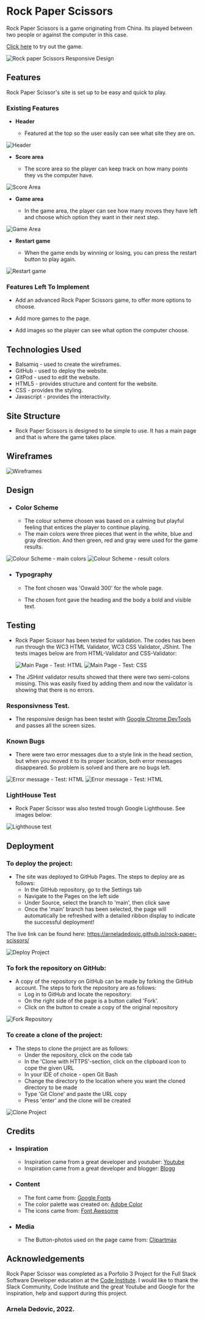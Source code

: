# Rock Paper Scissors

Rock Paper Scissors is a game originating from China. Its played between two people or against the computer in this case. 

<a href = "https://arneladedovic.github.io/rock-paper-scissors/" target="_blank" rel="noopener">Click here</a> to try out the game. 

![Rock paper Scissors Responsive Design](assets/images/readme.img/rock-paper-scissor-mockup.png)


## Features
Rock Paper Scissor's site is set up to be easy and quick to play.

### Existing Features

- __Header__

    * Featured at the top so the user easily can see what site they are on. 

![Header](assets/images/readme.img/header%20-%20pp2.png)

- __Score area__

    * The score area so the player can keep track on how many points they vs the computer have. 

![Score Area](assets/images/readme.img/scorearea%20-%20pp2.png)

- __Game area__ 

    * In the game area, the player can see how many moves they have left and choose which option they want in their next step.

![Game Area](assets/images/readme.img/optionarea%20-%20pp2.png)

- __Restart game__ 

    * When the game ends by winning or losing, you can press the restart button to play again.

![Restart game](assets/images/readme.img/restart%20-%20pp2.png)

### Features Left To Implement

* Add an advanced Rock Paper Scissors game, to offer more options to choose.

* Add more games to the page.

* Add images so the player can see what option the computer choose. 

## Technologies Used

* Balsamiq - used to create the wireframes.
* GitHub - used to deploy the website.
* GitPod - used to edit the website.
* HTML5 - provides structure and content for the website.
* CSS - provides the styling.
* Javascript - provides the interactivity.

## Site Structure

* Rock Paper Scissors is designed to be simple to use. It has a main page and that is where the game takes place.

## Wireframes

![Wireframes](assets/images/readme.img/balsamiq%20-%20pp2.png)

## Design

* ### Color Scheme
    
   * The colour scheme chosen was based on a calming but playful feeling that entices the player to continue playing. 
   * The main colors were three pieces that went in the white, blue and gray direction. And then green, red and gray were used for the game results.

![Colour Scheme - main colors](assets/images/readme.img/body-colors.png)
![Colour Scheme - result colors](assets/images/readme.img/score-color.png)


* ### Typography 

    * The font chosen was 'Oswald 300' for the whole page.

    * The chosen font gave the heading and the body a bold and visible text.

## Testing

* Rock Paper Scissor has been tested for validation. The codes has been run through the WC3 HTML Validator, WC3 CSS Validator, JShint. The tests images below are from HTML-Validator and CSS-Validator:

    ![Main Page - Test: HTML](assets/images/readme.img/html%20validator%20-%20pp2.png)
    ![Main Page - Test: CSS](assets/images/readme.img/css%20validator%20-%20pp2.png)

* The JSHint validator results showed that there were two semi-colons missing. This was easily fixed by adding them and now the validator is showing that there is no errors.

### Responsivness Test.

* The responsive design has been testet with <a href= "https://developer.chrome.com/docs/devtools/">Google Chrome DevTools</a> and passes all the screen sizes.

### Known Bugs

* There were two error messages due to a style link in the head section, but when you moved it to its proper location, both error messages disappeared. So problem is solved and there are no bugs left.

![Error message - Test: HTML](assets/images//readme.img/error%201%20-%20pp2.png)
![Error message - Test: HTML](assets/images/readme.img/error%202%20-%20pp2.png)

### LightHouse Test
* Rock Paper Scissor was also tested trough Google Lighthouse. See images below:

![Lighthouse test](assets/images/readme.img/lighthouse.png)

## Deployment

### To deploy the project:
* The site was deployed to GitHub Pages. The steps to deploy are as follows:
    * In the GitHub repository, go to the Settings tab
    * Navigate to the Pages on the left side
    * Under Source, select the branch to 'main', then click save
    * Once the 'main' branch has been selected, the page will automatically be refreshed with a detailed ribbon display to indicate the successful deployment!

The live link can be found here: https://arneladedovic.github.io/rock-paper-scissors/

![Deploy Project](assets/images/readme.img/deployment%20-%20pp2.png)

### To fork the repository on GitHub:

* A copy of the repository on GitHub can be made by forking the GitHub account. The steps to fork the repository are as follows: 
    * Log in to GitHub and locate the repository: 
    * On the right side of the page is a button called 'Fork'. 
    * Click on the button to create a copy of the original repository

![Fork Repository](assets/images/readme.img/fork%20-%20pp2.png)

### To create a clone of the project:

* The steps to clone the project are as follows:
    * Under the repository, click on the code tab
    * In the 'Clone with HTTPS'-section, click on the clipboard icon to cope the given URL
    * In your IDE of choice - open Git Bash
    * Change the directory to the location where you want the cloned directory to be made
    * Type 'Git Clone' and paste the URL copy
    * Press 'enter' and the clone will be created

![Clone Project](assets/images/readme.img/clone%20-%20pp2.png)

## Credits

* ### Inspiration 
    * Inspiration came from a great developer and youtuber: [Youtube](https://www.youtube.com/watch?v=Iwvf9iBP04M)
    * Inspiration came from a great developer and blogger: [Blogg](https://www.geeksforgeeks.org/)

* ### Content
    * The font came from: [Google Fonts](https://fonts.google.com/)
    * The color palette was created on: [Adobe Color](https://color.adobe.com/sv/create/color-wheel) 
    * The icons came from: [Font Awesome](https://fontawesome.com/)

* ### Media
    * The Button-photos used on the page came from: [Clipartmax](https://www.clipartmax.com/so/rock-paper-scissors-clipart/)

## Acknowledgements
Rock Paper Scissor was completed as a Porfolio 3 Project for the Full Stack Software Developer education at the [Code Institute](https://codeinstitute.net/). I would like to thank the Slack Community, Code Institute and the great Youtube and Google for the inspiration, help and support during this project. 

### **Arnela Dedovic, 2022.**
